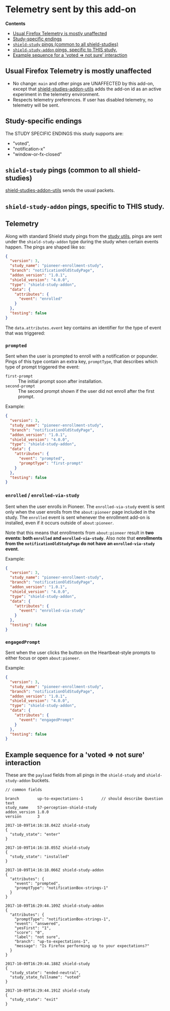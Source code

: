 # Telemetry sent by this add-on

<!-- START doctoc generated TOC please keep comment here to allow auto update -->

<!-- DON'T EDIT THIS SECTION, INSTEAD RE-RUN doctoc TO UPDATE -->

**Contents**

* [Usual Firefox Telemetry is mostly unaffected](#usual-firefox-telemetry-is-mostly-unaffected)
* [Study-specific endings](#study-specific-endings)
* [`shield-study` pings (common to all shield-studies)](#shield-study-pings-common-to-all-shield-studies)
* [`shield-study-addon` pings, specific to THIS study.](#shield-study-addon-pings-specific-to-this-study)
* [Example sequence for a 'voted => not sure' interaction](#example-sequence-for-a-voted--not-sure-interaction)

<!-- END doctoc generated TOC please keep comment here to allow auto update -->

## Usual Firefox Telemetry is mostly unaffected

* No change: `main` and other pings are UNAFFECTED by this add-on, except that [shield-studies-addon-utils](https://github.com/mozilla/shield-studies-addon-utils) adds the add-on id as an active experiment in the telemetry environment.
* Respects telemetry preferences. If user has disabled telemetry, no telemetry will be sent.

## Study-specific endings

The STUDY SPECIFIC ENDINGS this study supports are:

* "voted",
* "notification-x"
* "window-or-fx-closed"

## `shield-study` pings (common to all shield-studies)

[shield-studies-addon-utils](https://github.com/mozilla/shield-studies-addon-utils) sends the usual packets.

## `shield-study-addon` pings, specific to THIS study.

## Telemetry

Along with standard Shield study pings from the [study utils][], pings are sent under the `shield-study-addon` type during the study when certain events happen. The pings are shaped like so:

```json
{
  "version": 3,
  "study_name": "pioneer-enrollment-study",
  "branch": "notificationOldStudyPage",
  "addon_version": "1.0.1",
  "shield_version": "4.0.0",
  "type": "shield-study-addon",
  "data": {
    "attributes": {
      "event": "enrolled"
    }
  },
  "testing": false
}
```

The `data.attributes.event` key contains an identifier for the type of event that was triggered:

[study utils]: https://github.com/mozilla/shield-studies-addon-utils/

### `prompted`

Sent when the user is prompted to enroll with a notification or popunder. Pings of this type contain an extra key, `promptType`, that describes which type of prompt triggered the event:

<dl>
  <dt><code>first-prompt</code></dt>
  <dd>The initial prompt soon after installation.</dd>
  <dt><code>second-prompt</code></dt>
  <dd>The second prompt shown if the user did not enroll after the first prompt.</dd>
</dl>

Example:

```json
{
  "version": 3,
  "study_name": "pioneer-enrollment-study",
  "branch": "notificationOldStudyPage",
  "addon_version": "1.0.1",
  "shield_version": "4.0.0",
  "type": "shield-study-addon",
  "data": {
    "attributes": {
      "event": "prompted",
      "promptType": "first-prompt"
    }
  },
  "testing": false
}
```

### `enrolled` / `enrolled-via-study`

Sent when the user enrolls in Pioneer. The `enrolled-via-study` event is sent only when the user enrolls from the `about:pioneer` page included in the study. The `enrolled` event is sent whenever the enrollment add-on is installed, even if it occurs outside of `about:pioneer`.

Note that this means that enrollments from `about:pioneer` result in **two events: both `enrolled` and `enrolled-via-study`**. Also note that **enrollments from the `notificationOldStudyPage` do not have an `enrolled-via-study` event**.

Example:

```json
{
  "version": 3,
  "study_name": "pioneer-enrollment-study",
  "branch": "notificationOldStudyPage",
  "addon_version": "1.0.1",
  "shield_version": "4.0.0",
  "type": "shield-study-addon",
  "data": {
    "attributes": {
      "event": "enrolled-via-study"
    }
  },
  "testing": false
}
```

### `engagedPrompt`

Sent when the user clicks the button on the Heartbeat-style prompts to either focus or open `about:pioneer`.

Example:

```json
{
  "version": 3,
  "study_name": "pioneer-enrollment-study",
  "branch": "notificationOldStudyPage",
  "addon_version": "1.0.1",
  "shield_version": "4.0.0",
  "type": "shield-study-addon",
  "data": {
    "attributes": {
      "event": "engagedPrompt"
    }
  },
  "testing": false
}
```

## Example sequence for a 'voted => not sure' interaction

These are the `payload` fields from all pings in the `shield-study` and `shield-study-addon` buckets.

```
// common fields

branch        up-to-expectations-1        // should describe Question text
study_name    57-perception-shield-study
addon_version 1.0.0
version       3

2017-10-09T14:16:18.042Z shield-study
{
  "study_state": "enter"
}

2017-10-09T14:16:18.055Z shield-study
{
  "study_state": "installed"
}

2017-10-09T14:16:18.066Z shield-study-addon
{
  "attributes": {
    "event": "prompted",
    "promptType": "notificationBox-strings-1"
  }
}

2017-10-09T16:29:44.109Z shield-study-addon
{
  "attributes": {
    "promptType": "notificationBox-strings-1",
    "event": "answered",
    "yesFirst": "1",
    "score": "0",
    "label": "not sure",
    "branch": "up-to-expectations-1",
    "message": "Is Firefox performing up to your expectations?"
  }
}

2017-10-09T16:29:44.188Z shield-study
{
  "study_state": "ended-neutral",
  "study_state_fullname": "voted"
}

2017-10-09T16:29:44.191Z shield-study
{
  "study_state": "exit"
}
```
